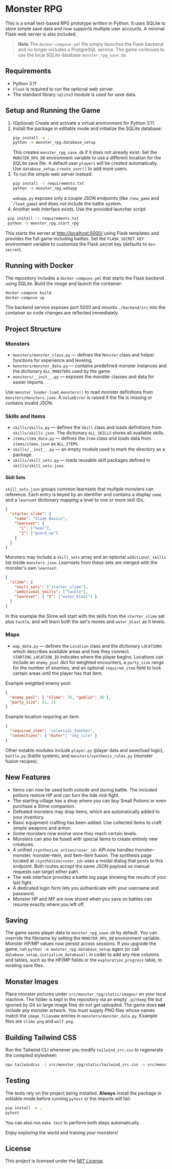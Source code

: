 # Monster RPG

This is a small text-based RPG prototype written in Python. It uses SQLite to store simple save data and now supports multiple user accounts. A minimal Flask web server is also included.

> **Note**
> The `docker-compose.yml` file simply launches the Flask backend and no longer includes a PostgreSQL service. The game continues to use the local SQLite database `monster_rpg_save.db`.

## Requirements
- Python 3.11
- `Flask` is required to run the optional web server.
- The standard library `sqlite3` module is used for save data.

## Setup and Running the Game
1. (Optional) Create and activate a virtual environment for Python 3.11.
2. Install the package in editable mode and initialize the SQLite database:
   ```bash
   pip install -e .
   python -m monster_rpg.database_setup
   ```
   This creates `monster_rpg_save.db` if it does not already exist.
   Set the `MONSTER_RPG_DB` environment variable to use a different
   location for the SQLite save file.
   A default user `player1` will be created automatically. Use `database_setup.create_user()` to add more users.
3. To run the simple web server instead:
   ```bash
   pip install -r requirements.txt
   python -m monster_rpg.webapp
   ```
   `webapp.py` exposes only a couple JSON endpoints (like `/new_game` and
   `/load_game`) and does not include the battle system.
4. Another web interface exists. Use the provided launcher script:
  ```bash
   pip install -r requirements.txt
   python -m monster_rpg.start_rpg
   ```
   This starts the server at <http://localhost:5000/> using Flask templates
   and provides the full game including battles.
   Set the `FLASK_SECRET_KEY` environment variable to customize the
   Flask secret key (defaults to `dev-secret`).

## Running with Docker

The repository includes a `docker-compose.yml` that starts the Flask backend using SQLite. Build the image and launch the container:

```bash
docker-compose build
docker-compose up
```

The backend service exposes port 5000 and mounts `./backend/src` into the container so code changes are reflected immediately.

## Project Structure

### Monsters
- `monsters/monster_class.py` &mdash; defines the `Monster` class and helper functions for experience and leveling.
- `monsters/monster_data.py` &mdash; contains predefined monster instances and the dictionary `ALL_MONSTERS` used by the game.
- `monsters/__init__.py` &mdash; exposes the monster classes and data for easier imports.

Use `monster_loader.load_monsters()` to read monster definitions from `monsters/monsters.json`. A `ValueError` is raised if the file is missing or contains invalid JSON.

### Skills and Items
- `skills/skills.py` &mdash; defines the `Skill` class and loads definitions from `skills/skills.json`. The dictionary `ALL_SKILLS` stores all available skills.
- `items/item_data.py` &mdash; defines the `Item` class and loads data from `items/items.json` as `ALL_ITEMS`.
- `skills/__init__.py` &mdash; an empty module used to mark the directory as a package.
- `skills/skill_sets.py` &mdash; loads reusable skill packages defined in `skills/skill_sets.json`.

#### Skill Sets
`skill_sets.json` groups common learnsets that multiple monsters can reference. Each entry is keyed by an identifier and contains a display `name` and a `learnset` dictionary mapping a level to one or more skill IDs.

```json
{
  "starter_slime": {
    "name": "Slime Basics",
    "learnset": {
      "1": ["heal"],
      "2": ["guard_up"]
    }
  }
}
```

Monsters may include a `skill_sets` array and an optional `additional_skills` list inside `monsters.json`. Learnsets from these sets are merged with the monster's own `learnset`.

```json
{
  "slime": {
    "skill_sets": ["starter_slime"],
    "additional_skills": ["tackle"],
    "learnset": { "5": ["water_blast"] }
  }
}
```

In this example the Slime will start with the skills from the `starter_slime` set plus `tackle`, and will learn both the set's moves and `water_blast` as it levels.

### Maps
- `map_data.py` &mdash; defines the `Location` class and the dictionary `LOCATIONS` which describes available areas and how they connect. `STARTING_LOCATION_ID` indicates where the player begins. Locations can include an `enemy_pool` dict for weighted encounters, a `party_size` range for the number of enemies, and an optional `required_item` field to lock certain areas until the player has that item.

Example weighted enemy pool:

```json
{
  "enemy_pool": { "slime": 70, "goblin": 30 },
  "party_size": [1, 2]
}
```
Example location requiring an item:
```json
{
  "required_item": "celestial_feather",
  "connections": { "Outer": "sky_isle" }
}
```

Other notable modules include `player.py` (player data and save/load logic), `battle.py` (battle system), and `monsters/synthesis_rules.py` (monster fusion recipes).

## New Features
- Items can now be used both outside and during battle. The included potions restore HP and can turn the tide mid-fight.
- The starting village has a shop where you can buy Small Potions or even purchase a Slime companion.
- Defeated monsters may drop items, which are automatically added to your inventory.
- Basic equipment crafting has been added. Use collected items to craft simple weapons and armor.
- Some monsters now evolve once they reach certain levels.
- Monsters can also be fused with special items to create entirely new creatures.
- A unified `/synthesize_action/<user_id>` API now handles monster–monster,
  monster–item, and item–item fusion. The synthesis page located at
  `/synthesize/<user_id>` uses a modal dialog that posts to this endpoint.
  Both routes accept the same JSON payload so manual requests can target either
  path.
- The web interface provides a battle log page showing the results of your last fight.
- A dedicated login form lets you authenticate with your username and password.
- Monster HP and MP are now stored when you save so battles can resume exactly
  where you left off.

## Saving
The game saves player data to `monster_rpg_save.db` by default. You can
override the filename by setting the `MONSTER_RPG_DB` environment variable.
Monster HP/MP values now persist across sessions. If you upgrade the game, run
`python -m monster_rpg.database_setup` again (or call
`database_setup.initialize_database()` in code) to add any new columns and
tables, such as the HP/MP fields or the `exploration_progress` table, to
existing save files.

## Monster Images
Place monster pictures under `src/monster_rpg/static/images/` on your local machine. The folder is kept in the repository via an empty `.gitkeep` file but ignored by Git so large image files do not get uploaded.
The game does **not** include any monster artwork. You must supply PNG files whose names match the `image_filename` entries in `monsters/monster_data.py`. Example files are `slime.png` and `wolf.png`.

## Building Tailwind CSS
Run the Tailwind CLI whenever you modify `tailwind_src.css` to regenerate the compiled stylesheet:

```bash
npx tailwindcss -i src/monster_rpg/static/tailwind_src.css -o src/monster_rpg/static/tailwind.css
```

## Testing
The tests rely on the project being installed. **Always** install the package in
editable mode before running `pytest` or the imports will fail:

```bash
pip install -e .
pytest
```

You can also run `make test` to perform both steps automatically.

Enjoy exploring the world and training your monsters!

## License
This project is licensed under the [MIT License](../LICENSE).

